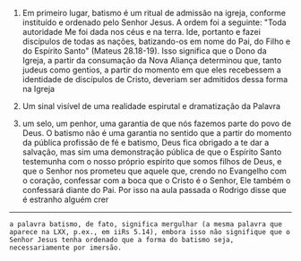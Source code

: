 1) Em primeiro lugar, batismo é um ritual de admissão na igreja, conforme instituído e ordenado pelo Senhor Jesus. A ordem foi a seguinte: "Toda autoridade Me foi dada nos céus e na terra. Ide, portanto e fazei discípulos de todas as nações, batizando-os em nome do Pai, do Filho e do Espírito Santo" (Mateus 28.18-19). Isso significa que o Dono da Igreja, a partir da consumação da Nova Aliança determinou que, tanto judeus como gentios, a partir do momento em que eles recebessem a identidade de discípulos de Cristo, deveriam ser admitidos dessa forma na Igreja

2) Um sinal visível de uma realidade espirutal e 
dramatização da Palavra 

3) um selo, um penhor, uma garantia de que nós fazemos parte do povo de Deus. O batismo não é uma garantia no sentido que a partir do momento da pública profissão de fé e batismo, Deus fica obrigado a te dar a salvação, mas sim uma demonstração pública de que o Espírito Santo testemunha com o nosso próprio espírito que somos filhos de Deus, e que o Senhor nos prometeu que aquele que, crendo no Evangelho com o coração, confessar com a boca que o Cristo é o Senhor, Ele também o confessará diante do Pai. Por isso na aula passada o Rodrigo disse que é estranho alguém crer 
---
    a palavra batismo, de fato, significa mergulhar (a mesma palavra que aparece na LXX, p.ex., em iiRs 5.14), embora isso não signifique que o Senhor Jesus tenha ordenado que a forma do batismo seja, necessariamente por imersão. 
